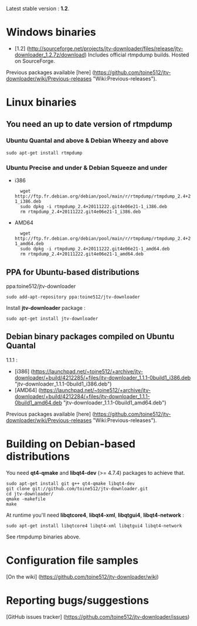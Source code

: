 Latest stable version : **1.2**.

Windows binaries
================

- [1.2] (http://sourceforge.net/projects/jtv-downloader/files/release/jtv-downloader_1.2.7z/download)
  Includes official rtmpdump builds. Hosted on SourceForge.

Previous packages available [here] (https://github.com/toine512/jtv-downloader/wiki/Previous-releases "Wiki:Previous-releases").

Linux binaries
==============

You need an up to date version of rtmpdump
------------------------------------------

### Ubuntu Quantal and above & Debian Wheezy and above
	sudo apt-get install rtmpdump

### Ubuntu Precise and under & Debian Squeeze and under
- i386

		wget http://ftp.fr.debian.org/debian/pool/main/r/rtmpdump/rtmpdump_2.4+20111222.git4e06e21-1_i386.deb
		sudo dpkg -i rtmpdump_2.4+20111222.git4e06e21-1_i386.deb
		rm rtmpdump_2.4+20111222.git4e06e21-1_i386.deb

- AMD64

		wget http://ftp.fr.debian.org/debian/pool/main/r/rtmpdump/rtmpdump_2.4+20111222.git4e06e21-1_amd64.deb
		sudo dpkg -i rtmpdump_2.4+20111222.git4e06e21-1_amd64.deb
		rm rtmpdump_2.4+20111222.git4e06e21-1_amd64.deb

PPA for Ubuntu-based distributions
----------------------------------

ppa:toine512/jtv-downloader

	sudo add-apt-repository ppa:toine512/jtv-downloader

Install **jtv-downloader** package :

	sudo apt-get install jtv-downloader

Debian binary packages compiled on Ubuntu Quantal
-------------------------------------------------

1.1.1 :
- [i386] (https://launchpad.net/~toine512/+archive/jtv-downloader/+build/4212285/+files/jtv-downloader_1.1.1-0build1_i386.deb "jtv-downloader_1.1.1-0build1_i386.deb")
- [AMD64] (https://launchpad.net/~toine512/+archive/jtv-downloader/+build/4212284/+files/jtv-downloader_1.1.1-0build1_amd64.deb "jtv-downloader_1.1.1-0build1_amd64.deb")

Previous packages available [here] (https://github.com/toine512/jtv-downloader/wiki/Previous-releases "Wiki:Previous-releases").

Building on Debian-based distributions
======================================

You need **qt4-qmake** and **libqt4-dev** (>= 4.7.4) packages to achieve that.

	sudo apt-get install git g++ qt4-qmake libqt4-dev
	git clone git://github.com/toine512/jtv-downloader.git
	cd jtv-downloader/
	qmake -makefile
	make

At runtime you'll need **libqtcore4**, **libqt4-xml**, **libqtgui4**, **libqt4-network** :

	sudo apt-get install libqtcore4 libqt4-xml libqtgui4 libqt4-network
See rtmpdump binaries above.

Configuration file samples
==========================

[On the wiki] (https://github.com/toine512/jtv-downloader/wiki)

Reporting bugs/suggestions
==========================

[GitHub issues tracker] (https://github.com/toine512/jtv-downloader/issues)